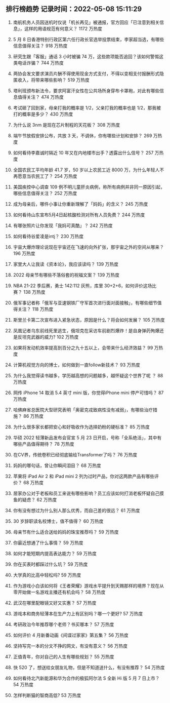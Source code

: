 
## 排行榜趋势 记录时间：2022-05-08 15:11:29
  
  1. 南航机务人员因送机时仅说「机长再见」被通报，官方回应「已注意到相关信息」，这样的用语规范有何意义？ 1172 万热度
    
  2. 5 月 8 日香港特别行政区第六任行政长官选举投票结束，李家超当选，有哪些信息值得关注？ 918 万热度
    
  3. 研究生跟「客服」通话 3 小时被骗 74 万，这些款项能否追回？该如何警惕这类电话诈骗？ 744 万热度
    
  4. 两协会发文要求演员片酬不得使用现金方式支付，不得以变相支付报酬形式隐匿收入，将带来哪些影响？ 519 万热度
    
  5. 塔利班颁布新法令，要求阿富汗女性在公共场所身穿布卡罩袍，对此有哪些信息值得关注？ 474 万热度
    
  6. 考试砸了回到家，母亲打我的概率是 1/2，父亲打我的概率也是 1/2，那我被打的概率是多少？ 430 万热度
    
  7. 为什么说 3nm 是现在芯片制程的天花板？ 308 万热度
    
  8. 端午节放假安排公布，共放 3 天，不调休，你有哪些计划和安排？ 269 万热度
    
  9. 如何看待李嘉诚时隔近 10 年又在内地楼市出手？透露出什么信号？ 257 万热度
    
  10. 全国农民工平均年龄 41.7 岁，50 岁以上农民工近 8000 万，为什么年轻人不再愿意当农民工了？ 254 万热度
    
  11. 美国疾控中心调查 109 例不明儿童肝炎病例，称所有病例并非同一原因引起，哪些信息值得关注？ 252 万热度
    
  12. 成为母亲后，哪件小事让你重新理解了「妈妈」的含义？ 245 万热度
    
  13. 如何看待山东宣布5月4日起核酸检测对所有人员免费？ 244 万热度
    
  14. 有哪张照片让你发现「我妈可真酷」？ 242 万热度
    
  15. 如何看待谷爱凌是intj？ 230 万热度
    
  16. 宇宙大爆炸理论说现在宇宙还在飞速的向外扩张，那宇宙之外的空间从哪来？ 196 万热度
    
  17. 家里大人让我读《资本论》，我应该读吗？ 139 万热度
    
  18. 2022 母亲节有哪些不落俗套的祝福文案？ 139 万热度
    
  19. NBA 21-22 季后赛，勇士 142:112 灰熊，库里 30+2+6，如何评价这场比赛？ 138 万热度
    
  20. 俄军事记者称「俄军与亚速钢铁厂守军首次进行面对面接触」，有哪些细节值得关注？ 118 万热度
    
  21. 斯里兰卡第二次宣布进入紧急状态，原因是什么？将会如何发展？ 105 万热度
    
  22. 凤凰记者乌东前线死里逃生，俄坦克在采访车前剧烈爆炸！是自身弹药殉爆还是反坦克武器的威力? 102 万热度
    
  23. 如果将发动机效率提高到百分之九十五以上，会带来什么经济效益？ 99 万热度
    
  24. 计算机视觉方向的博士，如何做到一直follow新技术？ 93 万热度
    
  25. 为什么我觉得读书越多，学历越高想的问题越多，越怀疑这个世界了呢 ？ 88 万热度
    
  26. 网传 iPhone 14 取消 5.4 英寸 mini 版，你觉得iPhone mini 停产可惜吗？ 87 万热度
    
  27. 哈佛麻省总医院大型研究表明「奥密克戎致病性没有减弱」，有哪些治疗措施？ 86 万热度
    
  28. 为什么很多家长都把安心和好吸收作为选择奶粉的硬标准？ 85 万热度
    
  29. 华硕 2022 轻薄新品发布会官宣 5 月 23 日开启，号称「全系绝活」，其中有哪些产品值得期待？ 78 万热度
    
  30. 在CV界，传统卷积已经彻底输给Transformer了吗？ 76 万热度
    
  31. 妈妈的哪句话，曾让你瞬间泪目？ 68 万热度
    
  32. 苹果将 iPad Air 2 和 iPad mini 2 列为过时产品，你对这两款产品有哪些评价？ 68 万热度
    
  33. 居家办公对于老板和员工来说有哪些影响？员工应该如何打消老板怀疑自己摸鱼的疑虑？ 62 万热度
    
  34. 你有没有想过为什么别人那么优秀，而自己差的很远？ 61 万热度
    
  35. 30 岁辞职读名校博士，值不值得？ 60 万热度
    
  36. 母亲节有什么适合送给妈妈的珠宝推荐吗？ 59 万热度
    
  37. 你最近想通了什么事情？ 59 万热度
    
  38. 如何才能短期内提高表达能力？ 59 万热度
    
  39. 你在买表时都踩过什么坑？ 59 万热度
    
  40. 大学真的比高中轻松吗? 59 万热度
    
  41. 作为游戏小白该如何将《王者荣耀》游戏水平提升到天赐那样的境界？现在从零开始做一名游戏主播还有机会吗？ 58 万热度
    
  42. 武汉在哪里配眼镜又好又实惠？ 57 万热度
    
  43. 游戏本和商务轻薄本在生产力上有区别吗？哪一个更好? 57 万热度
    
  44. 考研政治今年推荐哪个老师？书买哪本？ 57 万热度
    
  45. 如何评价 4 月新番动画《间谍过家家》第五集？ 56 万热度
    
  46. 坚持写完一本的分文不挣的网文，有没有意义？ 56 万热度
    
  47. 正值青年，你对自己的人生有哪些规划？ 55 万热度
    
  48. 快 520 了，想送给女朋友礼物，但是不知道送什么，有没有推荐？ 54 万热度
    
  49. 如何看待北汽新能源和华为合作的极狐阿尔法 S 全新 Hi 版 5 月 7 日上市？ 54 万热度
    
  50. 怎样判断猫的智商高低? 53 万热度
    